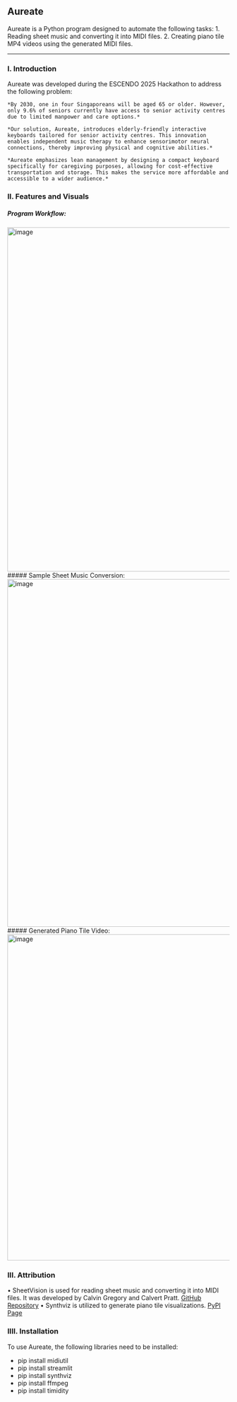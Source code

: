 ## Aureate

Aureate is a Python program designed to automate the following tasks:
	1.	Reading sheet music and converting it into MIDI files.
	2.	Creating piano tile MP4 videos using the generated MIDI files.

------------------

### I.	Introduction
Aureate was developed during the ESCENDO 2025 Hackathon to address the following problem:

	*By 2030, one in four Singaporeans will be aged 65 or older. However, only 9.6% of seniors currently have access to senior activity centres due to limited manpower and care options.*

	*Our solution, Aureate, introduces elderly-friendly interactive keyboards tailored for senior activity centres. This innovation enables independent music therapy to enhance sensorimotor neural connections, thereby improving physical and cognitive abilities.*

	*Aureate emphasizes lean management by designing a compact keyboard specifically for caregiving purposes, allowing for cost-effective transportation and storage. This makes the service more affordable and accessible to a wider audience.*

### II.	Features and Visuals

##### Program Workflow:
<img width="779" alt="image" src="https://github.com/user-attachments/assets/a70f8c60-cc77-4d9d-8ace-cb224455a12d" />
##### Sample Sheet Music Conversion:
<img width="787" alt="image" src="https://github.com/user-attachments/assets/95eecb96-4f20-4ebf-88ab-8e29c2eb60c9" />
##### Generated Piano Tile Video:
<img width="738" alt="image" src="https://github.com/user-attachments/assets/eaa66cba-384b-43dc-a58c-e8925948e8fc" />


### III.	Attribution

•	SheetVision is used for reading sheet music and converting it into MIDI files. It was developed by Calvin Gregory and Calvert Pratt. [GitHub Repository](https://github.com/cal-pratt/SheetVision)
•	Synthviz is utilized to generate piano tile visualizations. [PyPI Page](https://pypi.org/project/synthviz/)


### IIII.  Installation

To use Aureate, the following libraries need to be installed:

- pip install midiutil
- pip install streamlit
- pip install synthviz
- pip install ffmpeg
- pip install timidity
  


